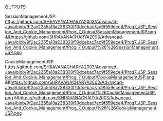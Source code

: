 OUTPUTS:

SessionManagementJSP:
https://github.com/SHRAVANACHARYA2003/Advancad-Java/blob/9f2ac2255a18a238330f10dcebac7ac9f559ece4/Prog7_JSP_Session_And_Cookie_Management/Prog_7_Output/SessionManagementJSP.png
&&https://github.com/SHRAVANACHARYA2003/Advancad-Java/blob/9f2ac2255a18a238330f10dcebac7ac9f559ece4/Prog7_JSP_Session_And_Cookie_Management/Prog_7_Output/%26%26SessionManagementJSP.png

CookieManagementJSP:
https://github.com/SHRAVANACHARYA2003/Advancad-Java/blob/9f2ac2255a18a238330f10dcebac7ac9f559ece4/Prog7_JSP_Session_And_Cookie_Management/Prog_7_Output/CookieManagementJSP.png
&&https://github.com/SHRAVANACHARYA2003/Advancad-Java/blob/9f2ac2255a18a238330f10dcebac7ac9f559ece4/Prog7_JSP_Session_And_Cookie_Management/Prog_7_Output/%26CookieManagementJSP.png
&&https://github.com/SHRAVANACHARYA2003/Advancad-Java/blob/9f2ac2255a18a238330f10dcebac7ac9f559ece4/Prog7_JSP_Session_And_Cookie_Management/Prog_7_Output/%26%26CookieManagementJSP.png